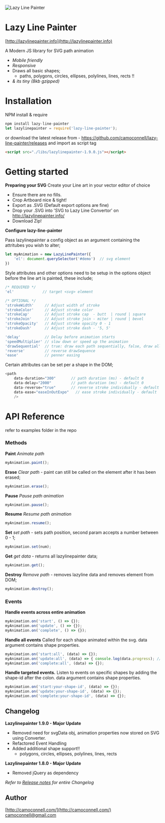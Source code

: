 ![Lazy Line Painter](http://lazylinepainter.info/banner.png)

Lazy Line Painter
=================
[http://lazylinepainter.info](http://lazylinepainter.info)

A Modern JS library for SVG path animation
- *Mobile friendly*
- *Responsive*
- Draws all basic shapes;
  - paths, polygons, circles, ellipses, polylines, lines, rects !!
- *& its tiny (8kb gzipped)*



# Installation
NPM install & require
```js
npm install lazy-line-painter
let lazylinepainter = require('lazy-line-painter');
```

or download the latest release from - https://github.com/camoconnell/lazy-line-painter/releases
and import as script tag 
```html
<script src="./libs/lazylinepainter-1.9.0.js"></script>
```


# Getting started 


**Preparing your SVG**
Create your Line art in your vector editor of choice
- Ensure there are no fills.
- Crop Artboard nice & tight!
- Export as .SVG (Default export options are fine)
- Drop your .SVG into 'SVG to Lazy Line Convertor' on http://lazylinepainter.info/
- Download Zip!


**Configure lazy-line-painter**

Pass lazylinepainter a config object as an argument containing the attritubes you wish to alter;
```js
let myAnimation = new LazyLinePainter({
    'el': document.querySelector('#demo')  // svg element
})
```

Style attributes and other options need to be setup in the options object before the line art is painted, these include;
```js
/* REQUIRED */
'el'             // target <svg> element 

/* OPTIONAL */
'strokeWidth'     // Adjust width of stroke
'strokeColor'     // Adjust stroke color
'strokeCap'       // Adjust stroke cap  - butt  | round | square
'strokeJoin'      // Adjust stroke join - miter | round | bevel
'strokeOpacity'   // Adjust stroke opacity 0 - 1
'strokeDash'      // Adjust stroke dash - '5, 5'

'delay'           // Delay before animation starts
'speedMultiplier' // slow down or speed up the animation
'drawSequential'  // true: draw each path sequentially, false, draw all at once
'reverse'         // reverse drawSequence
'ease'            // penner easing
```



Certain attributes can be set per a shape in the DOM;

```js
<path
	data-duration="300"       // path duration (ms) - default 0
	data-delay="2000"         // path duration (ms) - default 0
	data-reverse="true"       // reverse stroke individually - default false
	data-ease="easeInOutExpo"	// ease stroke individually - default 'easeNone'
    />
```

# API Reference
refer to examples folder in the repo

### Methods

**Paint**
*Animate path*
```js
myAnimation.paint();
```

**Erase**
*Clear path* - paint can still be called on the element after it has been erased;
```js
myAnimation.erase();
```

**Pause**
*Pause path animation*
```js
myAnimation.pause();
```

**Resume**
*Resume path animation*
```js
myAnimation.resume();
```

**Set**
*set path* - sets path position, second param accepts a number between 0 - 1;
```js
myAnimation.set(num);
```

**Get**
*get data* - returns all lazylinepainter data;
```js
myAnimation.get();
```

**Destroy**
*Remove path* - removes lazyline data and removes element from DOM;
```js
myAnimation.destroy();
```

### Events

**Handle events across entire animation**
```js
myAnimation.on('start', () => {});
myAnimation.on('update', () => {});
myAnimation.on('complete', () => {});
```

**Handle all events** 
Called for each shape animated within the svg.
data argument contains shape properties.
```js
myAnimation.on('start:all', (data) => {});
myAnimation.on('update:all', (data) => { console.log(data.progress); // [0-1] });
myAnimation.on('complete:all', (data) => {});
```

**Handle targeted events.**
Listen to events on specific shapes by adding the shape-id after the colon.
data argument contains shape properties.
```js
myAnimation.on('start:your-shape-id', (data) => {});
myAnimation.on('update:your-shape-id', (data) => {});
myAnimation.on('complete:your-shape-id', (data) => {});
```

## Changelog

**Lazylinepainter 1.9.0 - Major Update**
- Removed need for svgData obj, animation properties now stored on SVG using Converter.
- Refactored Event Handling
- Added additional shape support!! 
  - polygons, circles, ellipses, polylines, lines, rects

**Lazylinepainter 1.8.0 - Major Update**
- Removed jQuery as dependency


*Refer to [Release notes](https://github.com/camoconnell/lazy-line-painter/releases) for entire Changelog*



## Author
[http://camoconnell.com/](http://camoconnell.com/)
camoconnell@gmail.com